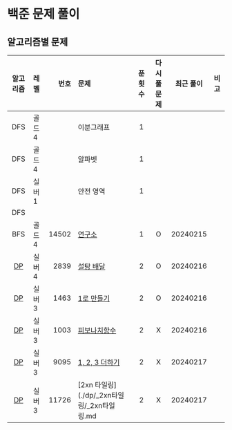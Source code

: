 # 백준 문제 풀이
## 알고리즘별 문제
|          알고리즘          | 레벨   |    번호 | 문제                                    | 푼 횟수 | 다시 풀 문제 |  최근 풀이   |  비고|
|:----------------------:|:-----|------:|:--------------------------------------|:----:|:-------:|:--------:|:---|
|          DFS           | 골드 4 |       | 이분그래프                                 |  1   |         |          |    |
|          DFS           | 골드 4 |       | 알파벳                                   |  1   |         |          |    |
|          DFS           | 실버 1 |       | 안전 영역                                 |  1   |         |          |    |
|          DFS           |      |       |                                       |      |         |          |    |
|          BFS           | 골드 4 | 14502 | [연구소](./bfs/연구소/연구소.md)               |  1   |    O    | 20240215 |    |
|    [DP](./dp/DP.md)    | 실버 4 |  2839 | [설탕 배달](./dp/설탕배달/설탕배달.md)            |  2   |    O    | 20240216 |    |
|    [DP](./dp/DP.md)    | 실버 3 |  1463 | [1로 만들기](./dp/_1로만들기/1로만들기.md)        |  2   |    O    | 20240216 |    |
|    [DP](./dp/DP.md)    | 실버 3 |  1003 | [피보나치함수](./dp/피보나치함수/피보나치함수.md)       |  2   |    X    | 20240216 |    |
|    [DP](./dp/DP.md)    | 실버 3 |  9095 | [1, 2, 3 더하기](./dp/_123더하기/123더하기.md) |  2   |    X    | 20240217 |    |
|    [DP](./dp/DP.md)    | 실버 3 | 11726 | [2xn 타일링](./dp/_2xn타일링/_2xn타일링.md     |  2   |    X    | 20240217 |    |
